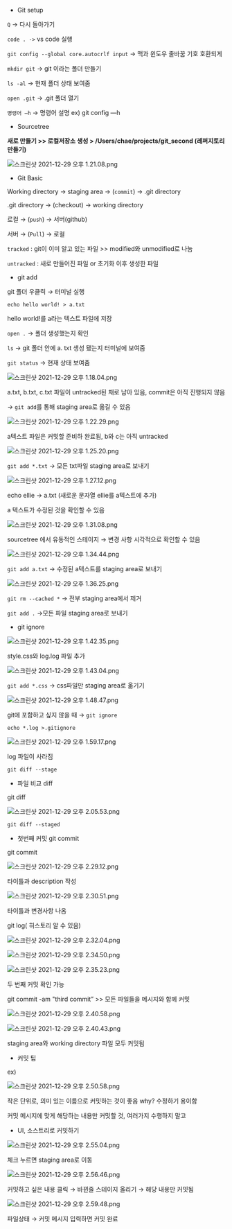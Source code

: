 - Git setup

`Q` → 다시 돌아가기

`code . ->` vs code 실행

`git config --global core.autocrlf input` → 맥과 윈도우 줄바꿈 기호 호환되게

`mkdir git` → git 이라는 폴더 만들기

`ls -al` → 현재 폴더 상태 보여줌

`open .git` → .git 폴더 열기

`명령어 —h` → 명령어 설명 ex) git config —h

- Sourcetree

**새로 만들기 >> 로컬저장소 생성 > /Users/chae/projects/git_second  (레퍼지토리 만들기)**

![스크린샷 2021-12-29 오후 1.21.08.png](./img/스크린샷_2021-12-29_오후_1.21.08.png)

- Git Basic

Working directory → staging area → (`commit`) → .git directory

.git directory → (checkout) → working directory

로컬 → (`push`) → 서버(github)

서버 → (`Pull`) → 로컬

`tracked`  : git이 이미 알고 있는 파일 >> modified와 unmodified로 나눔

`untracked` : 새로 만들어진 파일 or 초기화 이후 생성한 파일

- git add

git 폴더 우클릭 → 터미널 실행 

`echo hello world! > a.txt` 

hello world!를 a라는 텍스트 파일에 저장

`open .` → 폴더 생성했는지 확인

`ls` → git 폴더 안에 a. txt 생성 됐는지  터미널에 보여줌

`git status` → 현재 상태 보여줌

![스크린샷 2021-12-29 오후 1.18.04.png](./img/스크린샷_2021-12-29_오후_1.18.04.png)

a.txt, b.txt, c.txt 파일이 untracked된 채로 남아 있음, commit은 아직 진행되지 않음

→ `git add`를 통해 staging area로 옮길 수 있음

![스크린샷 2021-12-29 오후 1.22.29.png](./img/스크린샷_2021-12-29_오후_1.22.29.png)

a텍스트 파일은 커밋할 준비하 완료됨, b와 c는 아직 untracked

![스크린샷 2021-12-29 오후 1.25.20.png](./img/스크린샷_2021-12-29_오후_1.25.20.png)

`git add *.txt` → 모든 txt파일 staging area로 보내기

![스크린샷 2021-12-29 오후 1.27.12.png](https://s3-us-west-2.amazonaws.com/secure.notion-static.com/ee610925-0e02-4376-889a-84d8f1d65be6/스크린샷_2021-12-29_오후_1.27.12.png)

echo ellie → a.txt (새로운 문자열 ellie를 a텍스트에 추가)

a 텍스트가 수정된 것을 확인할 수 있음

![스크린샷 2021-12-29 오후 1.31.08.png](https://s3-us-west-2.amazonaws.com/secure.notion-static.com/3ca5e687-cdf3-40b4-a5fa-8d8d4ee1c073/스크린샷_2021-12-29_오후_1.31.08.png)

sourcetree 에서 유동적인 스테이지 →  변경 사항 시각적으로 확인할 수 있음

![스크린샷 2021-12-29 오후 1.34.44.png](https://s3-us-west-2.amazonaws.com/secure.notion-static.com/46f086a8-59cc-469e-88e3-db21c451d0fb/스크린샷_2021-12-29_오후_1.34.44.png)

`git add a.txt` → 수정된 a텍스트를 staging area로 보내기

![스크린샷 2021-12-29 오후 1.36.25.png](https://s3-us-west-2.amazonaws.com/secure.notion-static.com/09f55648-1152-4f35-b6a0-5152b2e7cef3/스크린샷_2021-12-29_오후_1.36.25.png)

`git rm --cached *` → 전부 staging area에서 제거

`git add .` →모든 파일 staging area로 보내기

- git ignore

![스크린샷 2021-12-29 오후 1.42.35.png](https://s3-us-west-2.amazonaws.com/secure.notion-static.com/1e0aef80-0042-4b54-93d1-a98ee09ba9de/스크린샷_2021-12-29_오후_1.42.35.png)

style.css와 log.log 파일 추가

![스크린샷 2021-12-29 오후 1.43.04.png](https://s3-us-west-2.amazonaws.com/secure.notion-static.com/ec9a3032-1c96-4c90-a0f0-9104ce7754bb/스크린샷_2021-12-29_오후_1.43.04.png)

`git add *.css` → css파일만 staging area로 옮기기

![스크린샷 2021-12-29 오후 1.48.47.png](https://s3-us-west-2.amazonaws.com/secure.notion-static.com/e3c3715e-d8f0-4147-b408-f0713b00c546/스크린샷_2021-12-29_오후_1.48.47.png)

git에 포함하고 싶지 않을 때 → `git ignore`

`echo *.log >.gitignore`

![스크린샷 2021-12-29 오후 1.59.17.png](https://s3-us-west-2.amazonaws.com/secure.notion-static.com/41db8a9d-eeda-45ac-af67-b3ed533e6849/스크린샷_2021-12-29_오후_1.59.17.png)

log 파일이 사라짐

`git diff --stage`

- 파일 비교 diff

git diff

![스크린샷 2021-12-29 오후 2.05.53.png](https://s3-us-west-2.amazonaws.com/secure.notion-static.com/26924c82-d9b7-4a8c-ab31-438e921bb00c/스크린샷_2021-12-29_오후_2.05.53.png)

`git diff --staged`

- 첫번째 커밋 git commit

git commit

![스크린샷 2021-12-29 오후 2.29.12.png](https://s3-us-west-2.amazonaws.com/secure.notion-static.com/5a74fecf-10ec-4ad2-be47-8368c8d1ed6d/스크린샷_2021-12-29_오후_2.29.12.png)

타이틀과 description 작성

![스크린샷 2021-12-29 오후 2.30.51.png](https://s3-us-west-2.amazonaws.com/secure.notion-static.com/7c347da9-eddf-43cd-aa6b-7f460ff087a4/스크린샷_2021-12-29_오후_2.30.51.png)

타이틀과 변경사항 나옴

git log( 히스토리 알 수 있음)

![스크린샷 2021-12-29 오후 2.32.04.png](https://s3-us-west-2.amazonaws.com/secure.notion-static.com/3b5a8ad3-5cd9-442e-b419-46a20c294a1f/스크린샷_2021-12-29_오후_2.32.04.png)

![스크린샷 2021-12-29 오후 2.34.50.png](https://s3-us-west-2.amazonaws.com/secure.notion-static.com/87fc926a-aac4-46e8-9c74-821f8fa3d11e/스크린샷_2021-12-29_오후_2.34.50.png)

![스크린샷 2021-12-29 오후 2.35.23.png](https://s3-us-west-2.amazonaws.com/secure.notion-static.com/45c79966-ea9f-49f7-9be8-1cf9d223f1a8/스크린샷_2021-12-29_오후_2.35.23.png)

두 번째 커밋 확인 가능

git commit -am "third commit” >> 모든 파일들을 메시지와 함께 커밋

![스크린샷 2021-12-29 오후 2.40.58.png](https://s3-us-west-2.amazonaws.com/secure.notion-static.com/6fed90f5-0761-433d-af1a-5d63e44dde18/스크린샷_2021-12-29_오후_2.40.58.png)

![스크린샷 2021-12-29 오후 2.40.43.png](https://s3-us-west-2.amazonaws.com/secure.notion-static.com/18db31ea-c80b-4fbc-b976-fbf74ca7e6f5/스크린샷_2021-12-29_오후_2.40.43.png)

staging area와 working directory 파일 모두 커밋됨

- 커밋 팁

ex)

![스크린샷 2021-12-29 오후 2.50.58.png](https://s3-us-west-2.amazonaws.com/secure.notion-static.com/88c8716b-caae-4757-b6f2-6c2031e31439/스크린샷_2021-12-29_오후_2.50.58.png)

작은 단위로, 의미 있는 이름으로 커밋하는 것이 좋음 why? 수정하기 용이함

커밋 메시지에 맞게 해당하는 내용만 커밋할 것, 여러가지 수행하지 말고

- UI, 소스트리로 커밋하기

![스크린샷 2021-12-29 오후 2.55.04.png](https://s3-us-west-2.amazonaws.com/secure.notion-static.com/9c5f9072-c354-4a21-baab-a9f362640fc7/스크린샷_2021-12-29_오후_2.55.04.png)

체크 누르면 staging area로 이동

![스크린샷 2021-12-29 오후 2.56.46.png](https://s3-us-west-2.amazonaws.com/secure.notion-static.com/3caf2d84-4b22-4558-a690-57f2a511a113/스크린샷_2021-12-29_오후_2.56.46.png)

커밋하고 싶은 내용 클릭 → 바뀐줄 스테이지 올리기 → 해당 내용만 커밋됨

![스크린샷 2021-12-29 오후 2.59.48.png](https://s3-us-west-2.amazonaws.com/secure.notion-static.com/49eb3ee4-562e-4ee2-acd2-74d936fe092e/스크린샷_2021-12-29_오후_2.59.48.png)

파일상태 → 커밋 메시지 입력하면 커밋 완료
